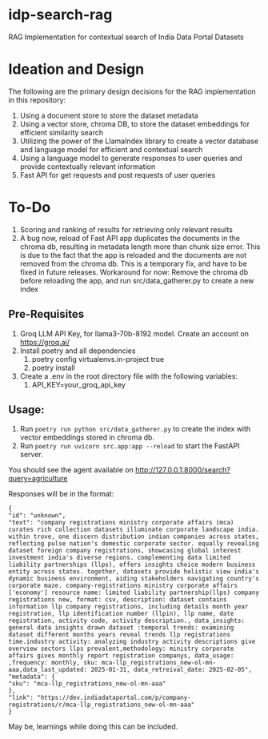 # idp-search-rag
RAG Implementation for contextual search of India Data Portal Datasets

# Ideation and Design

The following are the primary design decisions for the RAG implementation in this repository:

1. Using a document store to store the dataset metadata
2. Using a vector store, chroma DB, to store the dataset embeddings for efficient similarity search
3. Utilizing the power of the LlamaIndex library to create a vector database and language model for efficient and contextual search
4. Using a language model to generate responses to user queries and provide contextually relevant information
5. Fast API for get requests and post requests of user queries

# To-Do
1. Scoring and ranking of results for retrieving only relevant results
2. A bug now, reload of Fast API app duplicates the documents in the chroma db, resulting in metadata length more than chunk size error. This is due to the fact that the app is reloaded and the documents are not removed from the chroma db. This is a temporary fix, and have to be fixed in future releases.
Workaround for now: Remove the chroma db before reloading the app, and run src/data_gatherer.py to create a new index

## Pre-Requisites
1. Groq LLM API Key, for llama3-70b-8192 model. Create an account on https://groq.ai/
2. Install poetry and all dependencies
   1. poetry config virtualenvs.in-project true
   2. poetry install
3. Create a .env in the root directory file with the following variables:
   1. API_KEY=your_groq_api_key

## Usage:
1. Run `poetry run python src/data_gatherer.py` to create the index with vector embeddings stored in chroma db.
2. Run `poetry run uvicorn src.app:app --reload` to start the FastAPI server.

You should see the agent available on http://127.0.0.1:8000/search?query=agriculture

Responses will be in the format:
```
{
"id": "unknown",
"text": "company registrations ministry corporate affairs (mca) curates rich collection datasets illuminate corporate landscape india. within trove, one discern distribution indian companies across states, reflecting pulse nation's domestic corporate sector. equally revealing dataset foreign company registrations, showcasing global interest investment india's diverse regions. complementing data limited liability partnerships (llps), offers insights choice modern business entity across states. together, datasets provide holistic view india's dynamic business environment, aiding stakeholders navigating country's corporate maze. company-registrations ministry corporate affairs ['economy'] resource name: limited liability partnership(llps) company registrations new, format: csv, description: dataset contains information llp company registrations, including details month year registration, llp identification number (llpin), llp name, date registration, activity code, activity description., data_insights: general data insights drawn dataset :temporal trends: examining dataset different months years reveal trends llp registrations time.industry activity: analyzing industry activity descriptions give overview sectors llps prevalent,methodology: ministry corporate affairs gives monthly report registration companys, data_usage: ,frequency: monthly, sku: mca-llp_registrations_new-ol-mn-aaa,data_last_updated: 2025-01-31, data_retreival_date: 2025-02-05",
"metadata": {
"sku": "mca-llp_registrations_new-ol-mn-aaa"
},
"link": "https://dev.indiadataportal.com/p/company-registrations/r/mca-llp_registrations_new-ol-mn-aaa"
}
```
May be, learnings while doing this can be included.
